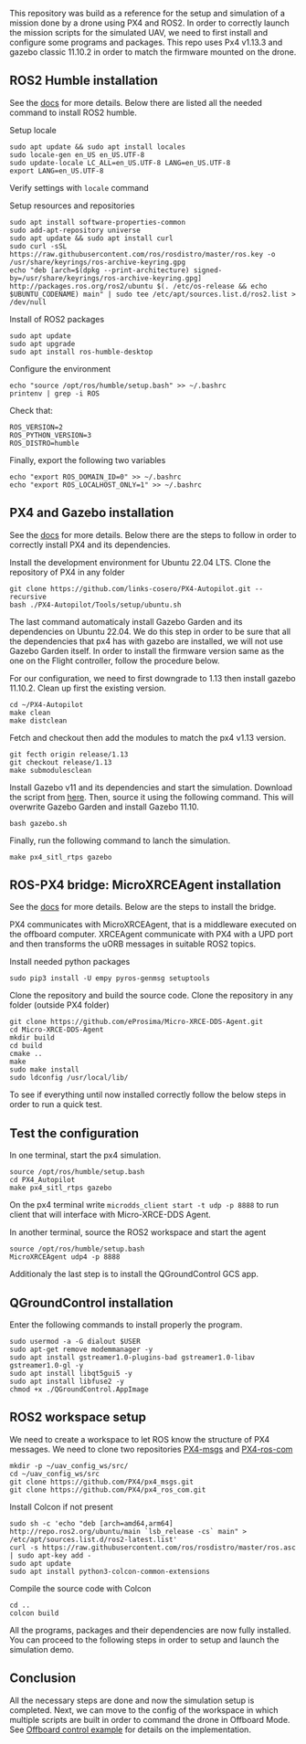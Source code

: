 This repository was build as a reference for the setup and simulation of a mission done by a drone using PX4 and ROS2. In order to correctly launch the mission scripts for the simulated UAV, we need to first install and configure some programs and packages.
This repo uses Px4 v1.13.3 and gazebo classic 11.10.2 in order to match the firmware mounted on the drone.

## ROS2 Humble installation
See the [docs](https://docs.ros.org/en/humble/Installation/Ubuntu-Install-Debians.html) for more details. Below there are listed all the needed command to install ROS2 humble.

Setup locale
```
sudo apt update && sudo apt install locales
sudo locale-gen en_US en_US.UTF-8
sudo update-locale LC_ALL=en_US.UTF-8 LANG=en_US.UTF-8
export LANG=en_US.UTF-8
```
Verify settings with `locale` command

Setup resources and repositories
```
sudo apt install software-properties-common
sudo add-apt-repository universe
sudo apt update && sudo apt install curl
sudo curl -sSL https://raw.githubusercontent.com/ros/rosdistro/master/ros.key -o /usr/share/keyrings/ros-archive-keyring.gpg
echo "deb [arch=$(dpkg --print-architecture) signed-by=/usr/share/keyrings/ros-archive-keyring.gpg] http://packages.ros.org/ros2/ubuntu $(. /etc/os-release && echo $UBUNTU_CODENAME) main" | sudo tee /etc/apt/sources.list.d/ros2.list > /dev/null
```
Install of ROS2 packages 
```
sudo apt update
sudo apt upgrade
sudo apt install ros-humble-desktop
```

Configure the environment
```
echo "source /opt/ros/humble/setup.bash" >> ~/.bashrc
printenv | grep -i ROS 
```
Check that:
```
ROS_VERSION=2
ROS_PYTHON_VERSION=3
ROS_DISTRO=humble
```
Finally, export the following two variables
```
echo "export ROS_DOMAIN_ID=0" >> ~/.bashrc
echo "export ROS_LOCALHOST_ONLY=1" >> ~/.bashrc
```
## PX4 and Gazebo installation
See the [docs](https://docs.px4.io/main/en/sim_gazebo_gz/) for more details. Below there are the steps to follow in order to correctly install PX4 and its dependencies.

Install the development environment for Ubuntu 22.04 LTS. Clone the repository of PX4 in any folder
```
git clone https://github.com/links-cosero/PX4-Autopilot.git --recursive
bash ./PX4-Autopilot/Tools/setup/ubuntu.sh
```
The last command automaticaly install Gazebo Garden and its dependencies on Ubuntu 22.04. We do this step in order to be sure that all the dependencies that px4 has with gazebo are installed, we will not use Gazebo Garden itself.
In order to install the firmware version same as the one on the Flight controller, follow the procedure below.

For our configuration, we need to first downgrade to 1.13 then install gazebo 11.10.2.
Clean up first the existing version.
```
cd ~/PX4-Autopilot
make clean
make distclean
```
Fetch and checkout then add the modules to match the px4 v1.13 version.
```
git fecth origin release/1.13
git checkout release/1.13
make submodulesclean
```

Install Gazebo v11 and its dependencies and start the simulation.
Download the script from [here](https://raw.githubusercontent.com/gazebo-tooling/release-tools/master/one-line-installations/gazebo.sh). Then, source it using the following command. This will overwrite Gazebo Garden and install Gazebo 11.10.
```
bash gazebo.sh
```
Finally, run the following command to lanch the simulation.
```
make px4_sitl_rtps gazebo
```

## ROS-PX4 bridge: MicroXRCEAgent installation
See the [docs](https://docs.px4.io/main/en/ros/ros2_comm.html) for more details. Below are the steps to install the bridge.

PX4 communicates with MicroXRCEAgent, that is a middleware executed on the offboard computer. XRCEAgent communicate with PX4 with a UPD port and then transforms the uORB messages in suitable ROS2 topics.

Install needed python packages
```
sudo pip3 install -U empy pyros-genmsg setuptools
```
Clone the repository and build the source code. Clone the repository in any folder (outside PX4 folder)
```
git clone https://github.com/eProsima/Micro-XRCE-DDS-Agent.git
cd Micro-XRCE-DDS-Agent
mkdir build
cd build
cmake ..
make
sudo make install
sudo ldconfig /usr/local/lib/
```

To see if everything until now installed correctly follow the below steps in order to run a quick test.

## Test the configuration

In one terminal, start the px4 simulation.
```
source /opt/ros/humble/setup.bash
cd PX4_Autopilot
make px4_sitl_rtps gazebo
```
On the px4 terminal write ```microdds_client start -t udp -p 8888``` to run client that will interface with Micro-XRCE-DDS Agent.

In another terminal, source the ROS2 workspace and start the agent
```
source /opt/ros/humble/setup.bash
MicroXRCEAgent udp4 -p 8888
```
Additionaly the last step is to install the QGroundControl GCS app.

## QGroundControl installation
Enter the following commands to install properly the program.
```
sudo usermod -a -G dialout $USER
sudo apt-get remove modemmanager -y
sudo apt install gstreamer1.0-plugins-bad gstreamer1.0-libav gstreamer1.0-gl -y
sudo apt install libqt5gui5 -y
sudo apt install libfuse2 -y
chmod +x ./QGroundControl.AppImage
```

## ROS2 workspace setup
We need to create a workspace to let ROS know the structure of PX4 messages. We need to clone two repositories [PX4-msgs](https://github.com/PX4/px4_msgs#PX4-msgs) and [PX4-ros-com](https://github.com/PX4/px4_ros_com#PX4-ros-com) 

```
mkdir -p ~/uav_config_ws/src/
cd ~/uav_config_ws/src
git clone https://github.com/PX4/px4_msgs.git
git clone https://github.com/PX4/px4_ros_com.git
```
Install Colcon if not present
```
sudo sh -c 'echo "deb [arch=amd64,arm64] http://repo.ros2.org/ubuntu/main `lsb_release -cs` main" > /etc/apt/sources.list.d/ros2-latest.list'
curl -s https://raw.githubusercontent.com/ros/rosdistro/master/ros.asc | sudo apt-key add -
sudo apt update
sudo apt install python3-colcon-common-extensions
```
Compile the source code with Colcon
```
cd ..
colcon build
```

All the programs, packages and their dependencies are now fully installed. You can proceed to the following steps in order to setup and launch the simulation demo.

## Conclusion
All the necessary steps are done and now the simulation setup is completed. Next, we can move to the config of the workspace in which multiple scripts are built in order to command the drone in Offboard Mode. See [Offboard control example](px4_offboard/README.md) for details on the implementation.
